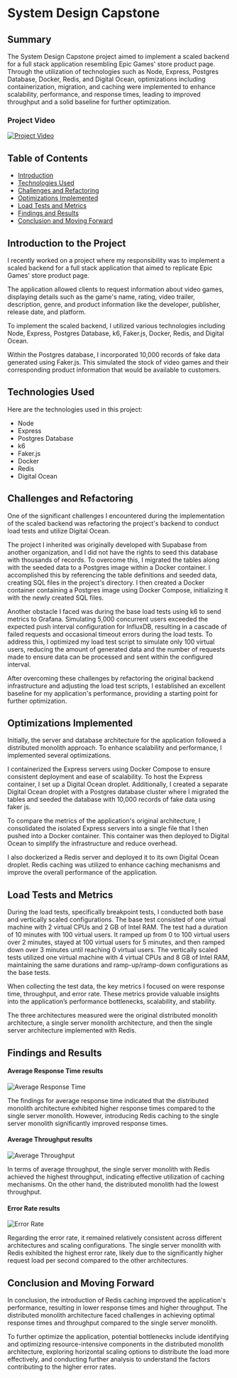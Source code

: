 # System Design Capstone

## Summary 

The System Design Capstone project aimed to implement a scaled backend for a full stack application resembling Epic Games' store product page. Through the utilization of technologies such as Node, Express, Postgres Database, Docker, Redis, and Digital Ocean, optimizations including containerization, migration, and caching were implemented to enhance scalability, performance, and response times, leading to improved throughput and a solid baseline for further optimization.

### Project Video

[![Project Video](https://img.youtube.com/vi/Bg1VuG6H8H4/0.jpg)](https://youtu.be/Bg1VuG6H8H4)

## Table of Contents

- [Introduction](#introduction-to-the-project)
- [Technologies Used](#technologies-used)
- [Challenges and Refactoring](#challenges-and-refactoring)
- [Optimizations Implemented](#optimizations-implemented)
- [Load Tests and Metrics](#load-tests-and-metrics)
- [Findings and Results](#findings-and-results)
- [Conclusion and Moving Forward](#conclusion-and-moving-forward)

## Introduction to the Project

I recently worked on a project where my responsibility was to implement a scaled backend for a full stack application that aimed to replicate Epic Games' store product page.

The application allowed clients to request information about video games, displaying details such as the game's name, rating, video trailer, description, genre, and product information like the developer, publisher, release date, and platform.

To implement the scaled backend, I utilized various technologies including Node, Express, Postgres Database, k6, Faker.js, Docker, Redis, and Digital Ocean.

Within the Postgres database, I incorporated 10,000 records of fake data generated using Faker.js. This simulated the stock of video games and their corresponding product information that would be available to customers.

## Technologies Used

Here are the technologies used in this project:

- Node
- Express
- Postgres Database
- k6
- Faker.js
- Docker
- Redis
- Digital Ocean

## Challenges and Refactoring

One of the significant challenges I encountered during the implementation of the scaled backend was refactoring the project's backend to conduct load tests and utilize Digital Ocean.

The project I inherited was originally developed with Supabase from another organization, and I did not have the rights to seed this database with thousands of records. To overcome this, I migrated the tables along with the seeded data to a Postgres image within a Docker container. I accomplished this by referencing the table definitions and seeded data, creating SQL files in the project's directory. I then created a Docker container containing a Postgres image using Docker Compose, initializing it with the newly created SQL files.

Another obstacle I faced was during the base load tests using k6 to send metrics to Grafana. Simulating 5,000 concurrent users exceeded the expected push interval configuration for InfluxDB, resulting in a cascade of failed requests and occasional timeout errors during the load tests. To address this, I optimized my load test script to simulate only 100 virtual users, reducing the amount of generated data and the number of requests made to ensure data can be processed and sent within the configured interval.

After overcoming these challenges by refactoring the original backend infrastructure and adjusting the load test scripts, I established an excellent baseline for my application's performance, providing a starting point for further optimization.

## Optimizations Implemented

Initially, the server and database architecture for the application followed a distributed monolith approach. To enhance scalability and performance, I implemented several optimizations.

I containerized the Express servers using Docker Compose to ensure consistent deployment and ease of scalability. To host the Express container, I set up a Digital Ocean droplet. Additionally, I created a separate Digital Ocean droplet with a Postgres database cluster where I migrated the tables and seeded the database with 10,000 records of fake data using faker js.

To compare the metrics of the application's original architecture, I consolidated the isolated Express servers into a single file that I then pushed into a Docker container. This container was then deployed to Digital Ocean to simplify the infrastructure and reduce overhead.

I also dockerized a Redis server and deployed it to its own Digital Ocean droplet. Redis caching was utilized to enhance caching mechanisms and improve the overall performance of the application.

## Load Tests and Metrics

During the load tests, specifically breakpoint tests, I conducted both base and vertically scaled configurations. The base test consisted of one virtual machine with 2 virtual CPUs and 2 GB of Intel RAM. The test had a duration of 10 minutes with 100 virtual users. It ramped up from 0 to 100 virtual users over 2 minutes, stayed at 100 virtual users for 5 minutes, and then ramped down over 3 minutes until reaching 0 virtual users. The vertically scaled tests utilized one virtual machine with 4 virtual CPUs and 8 GB of Intel RAM, maintaining the same durations and ramp-up/ramp-down configurations as the base tests.

When collecting the test data, the key metrics I focused on were response time, throughput, and error rate. These metrics provide valuable insights into the application’s performance bottlenecks, scalability, and stability.

The three architectures measured were the original distributed monolith architecture, a single server monolith architecture, and then the single server architecture implemented with Redis.

## Findings and Results


#### Average Response Time results

![Average Response Time](https://github.com/jacobrphillips/SDC/blob/main/assets/Average%20Response%20Time_.png)

The findings for average response time indicated that the distributed monolith architecture exhibited higher response times compared to the single server monolith. However, introducing Redis caching to the single server monolith significantly improved response times.


#### Average Throughput results

![Average Throughput](https://github.com/jacobrphillips/SDC/blob/main/assets/Average%20Throughput_.png)

In terms of average throughput, the single server monolith with Redis achieved the highest throughput, indicating effective utilization of caching mechanisms. On the other hand, the distributed monolith had the lowest throughput.


#### Error Rate results

![Error Rate](https://github.com/jacobrphillips/SDC/blob/main/assets/Error%20Rate_.png)

Regarding the error rate, it remained relatively consistent across different architectures and scaling configurations. The single server monolith with Redis exhibited the highest error rate, likely due to the significantly higher request load per second compared to the other architectures.

## Conclusion and Moving Forward

In conclusion, the introduction of Redis caching improved the application's performance, resulting in lower response times and higher throughput. The distributed monolith architecture faced challenges in achieving optimal response times and throughput compared to the single server monolith.

To further optimize the application, potential bottlenecks include identifying and optimizing resource-intensive components in the distributed monolith architecture, exploring horizontal scaling options to distribute the load more effectively, and conducting further analysis to understand the factors contributing to the higher error rates.
